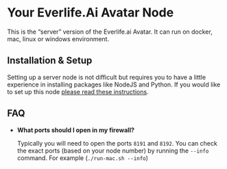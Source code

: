 # Your Everlife.Ai Avatar Node

This is the “server” version of the Everlife.ai Avatar. It can run on docker, mac, linux or windows environment. 

## Installation & Setup

Setting up a server node is not difficult but requires you to have a little experience in installing packages like NodeJS and Python. If you would like to set up this node [please read these instructions](node.md). 


## FAQ

* **What ports should I open in my firewall?**

  Typically you will need to open the ports `8191` and `8192`. You can check the exact ports (based on your node number) by running the `--info` command. For example (`./run-mac.sh --info`)

